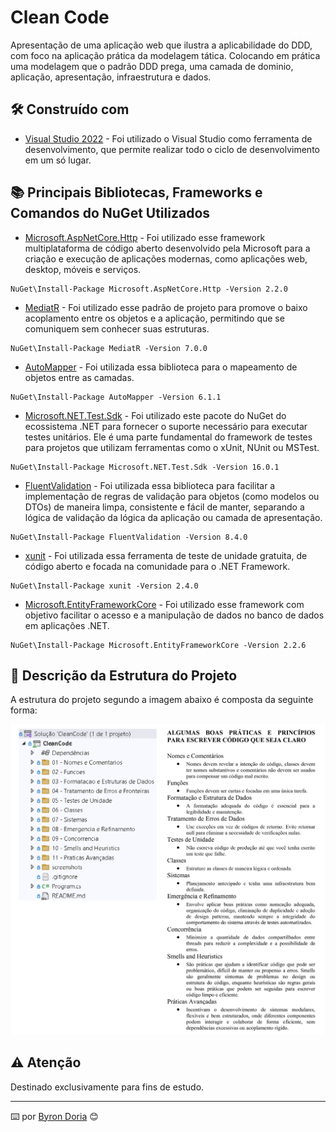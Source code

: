 # Clean Code

Apresentação de uma aplicação web que ilustra a aplicabilidade do DDD, com foco na aplicação prática da modelagem tática. Colocando em prática uma modelagem que o padrão DDD prega, uma camada de dominio, aplicação, apresentação, infraestrutura e dados.

## 🛠️ Construído com 

* [Visual Studio 2022](https://learn.microsoft.com/pt-br/visualstudio/windows/?view=vs-2022) - Foi utilizado o Visual Studio como ferramenta de desenvolvimento, que permite realizar todo o ciclo de desenvolvimento em um só lugar.

## 📚 Principais Bibliotecas, Frameworks e Comandos do NuGet Utilizados

* [Microsoft.AspNetCore.Http](https://learn.microsoft.com/pt-br/dotnet/core/whats-new/dotnet-core-2-2) - Foi utilizado esse framework multiplataforma de código aberto desenvolvido pela Microsoft para a criação e execução de aplicações modernas, como aplicações web, desktop, móveis e serviços.
```
NuGet\Install-Package Microsoft.AspNetCore.Http -Version 2.2.0
```
* [MediatR](https://medium.com/tableless/mediatr-com-asp-net-core-7b98ba0ca640) - Foi utilizado esse padrão de projeto para promove o baixo acoplamento entre os objetos e a aplicação, permitindo que se comuniquem sem conhecer suas estruturas.
```
NuGet\Install-Package MediatR -Version 7.0.0
```
* [AutoMapper](https://automapper.org/) - Foi utilizada essa biblioteca para o mapeamento de objetos entre as camadas.
```
NuGet\Install-Package AutoMapper -Version 6.1.1
```
* [Microsoft.NET.Test.Sdk](https://automapper.org/) - Foi utilizado este pacote do NuGet do ecossistema .NET para fornecer o suporte necessário para executar testes unitários. Ele é uma parte fundamental do framework de testes para projetos que utilizam ferramentas como o xUnit, NUnit ou MSTest.
```
NuGet\Install-Package Microsoft.NET.Test.Sdk -Version 16.0.1
```
* [FluentValidation](https://docs.fluentvalidation.net/en/latest/) - Foi utilizada essa biblioteca para facilitar a implementação de regras de validação para objetos (como modelos ou DTOs) de maneira limpa, consistente e fácil de manter, separando a lógica de validação da lógica da aplicação ou camada de apresentação.
```
NuGet\Install-Package FluentValidation -Version 8.4.0
```
* [xunit](https://xunit.net/) - Foi utilizada essa ferramenta de teste de unidade gratuita, de código aberto e focada na comunidade para o .NET Framework.
```
NuGet\Install-Package xunit -Version 2.4.0
```
* [Microsoft.EntityFrameworkCore](https://learn.microsoft.com/pt-br/ef/core/get-started/overview/install) - Foi utilizado esse framework com objetivo facilitar o acesso e a manipulação de dados no banco de dados em aplicações .NET.
```
NuGet\Install-Package Microsoft.EntityFrameworkCore -Version 2.2.6
```
## 🚧 Descrição da Estrutura do Projeto

A estrutura do projeto segundo a imagem abaixo é composta da seguinte forma:

![EstruturaDoProjeto](screenshots/Estrutura.JPG) 

## ⚠️ Atenção

Destinado exclusivamente para fins de estudo.

---
⌨️ por [Byron Doria](https://gist.github.com/lohhans) 😊
